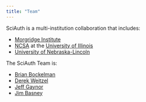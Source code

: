 ```yaml
---
title: "Team"
---
```


SciAuth is a multi-institution collaboration that includes:
* [Morgridge Institute](https://morgridge.org/)
* [NCSA](http://www.ncsa.illinois.edu/) at the [University of Illinois](https://illinois.edu/)
* [University of Nebraska-Lincoln](https://www.unl.edu/)

The SciAuth Team is:
* [Brian Bockelman](https://morgridge.org/profile/brian-bockelman/)
* [Derek Weitzel](https://directory.unl.edu/people/dweitzel2)
* [Jeff Gaynor](http://www.ncsa.illinois.edu/assets/php/directory/contact.php?contact=jgaynor)
* [Jim Basney](http://www.ncsa.illinois.edu/assets/php/directory/contact.php?contact=jbasney)
